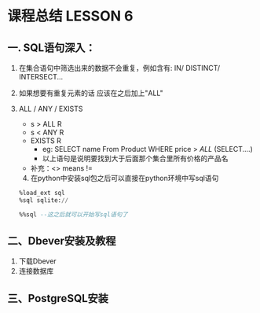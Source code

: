 # 课程总结 LESSON 6

## 一. SQL语句深入：

 1. 在集合语句中筛选出来的数据不会重复，例如含有: IN/ DISTINCT/ INTERSECT...

 2. 如果想要有重复元素的话 应该在之后加上"ALL"

 3. ALL / ANY / EXISTS

    - s > ALL R
    - s < ANY R
    - EXISTS R
      - eg: SELECT name From Product WHERE price > *ALL* (SELECT....)
      - 以上语句是说明要找到大于后面那个集合里所有价格的产品名
    - 补充：<> means != 

	4. 在python中安装sql包之后可以直接在python环境中写sql语句

    ```sql
    %load_ext sql
    %sql sqlite://
    ```

    ```sql
    %%sql --这之后就可以开始写sql语句了
    ```

## 二、Dbever安装及教程

1. 下载Dbever
2. 连接数据库

## 三、PostgreSQL安装



